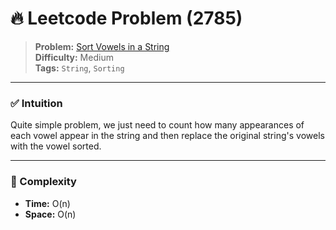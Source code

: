 # 🔥 Leetcode Problem (2785)

> **Problem:** [Sort Vowels in a String](https://leetcode.com/problems/sort-vowels-in-a-string/)<br />
> **Difficulty:** Medium<br/>
> **Tags:** `String`, `Sorting`

---

### ✅ Intuition

Quite simple problem, we just need to count how many appearances of each vowel appear in the string and then replace the original string's vowels with the vowel sorted.

---

### 🧪 Complexity

- **Time:** O(n)
- **Space:** O(n)